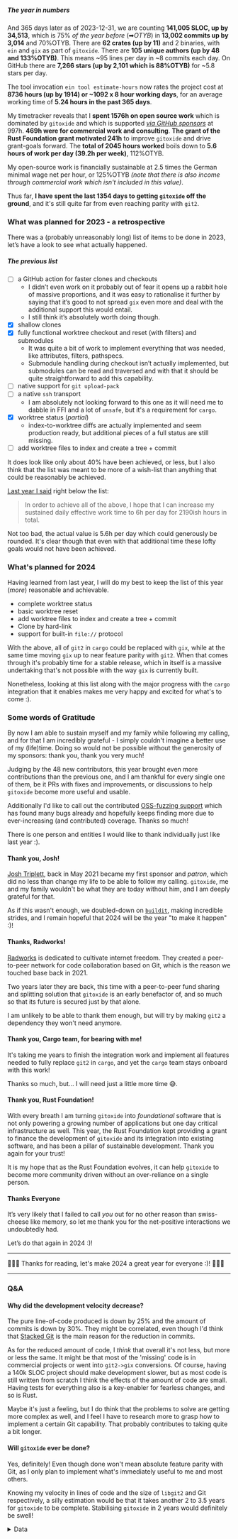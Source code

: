 ##### The year in numbers

And 365 days later as of 2023-12-31, we are counting **141,005 SLOC, up by 34,513**, which is 75% *of the year before* (➡*OTYB*) in **13,002 commits up by 3,014** and 70%OTYB. There are **62 crates (up by 11)** and 2 binaries, with `ein` and `gix` as part of `gitoxide`. There are **105 unique authors (up by 48 and 133%OTYB)**. This means ~95 lines per day in ~8 commits each day. On GitHub there are **7,266 stars (up by 2,101 which is 88%OTYB)** for ~5.8 stars per day.

The tool invocation `ein tool estimate-hours` now rates the project cost at **8736 hours (up by 1914) or ~1092 x 8 hour working days**, for an average working time of **5.24 hours in the past 365 days**.

My timetracker reveals that I **spent 1576h on open source work** which is dominated by `gitoxide` and which is supported [_via GitHub sponsors_](https://github.com/sponsors/Byron) at 997h. **469h were for commercial work and consulting**. **The grant of the Rust Foundation grant motivated 241h** to improve `gitoxide` and drive grant-goals forward. The **total of 2045 hours worked** boils down to **5.6 hours of work per day (39.2h per week)**, 112%OTYB.

My open-source work is financially sustainable at 2.5 times the German minimal wage net per hour, or 125%OTYB *(note that there is also income through commercial work which isn't included in this value)*.

Thus far, **I have spent the last 1354 days to getting `gitoxide` off the ground**, and it's still quite far from even reaching parity with `git2`.

### What was planned for 2023 - a retrospective

There was a (probably unreasonably long) list of items to be done in 2023, let’s have a look to see what actually happened.

##### The previous list

- [ ] a GitHub action for faster clones and checkouts
    - I didn’t even work on it probably out of fear it opens up a rabbit hole of massive proportions, and it was easy to rationalise it further by saying that it’s good to not spread `gix` even more and deal with the additional support this would entail.
    - I still think it’s absolutely worth doing though.
- [x] shallow clones
- [x] fully functional worktree checkout and reset (with filters) and submodules
    - It was quite a bit of work to implement everything that was needed, like attributes, filters, pathspecs.
    - Submodule handling during checkout isn’t actually implemented, but submodules can be read and traversed and with that it should be quite straightforward to add this capability.
- [ ] native support for `git upload-pack`
- [ ] a native `ssh` transport
	- I am absolutely not looking forward to this one as it will need me to dabble in FFI and a lot of `unsafe`, but it's a requirement for `cargo`.
- [x] worktree status (*partial*)
    - index-to-worktree diffs are actually implemented and seem production ready, but additional pieces of a full status are still missing.
- [ ] add worktree files to index and create a tree + commit

It does look like only about 40% have been achieved, or less, but I also think that the list was meant to be more of a wish-list than anything that could be reasonably be achieved.

[Last year I said](https://github.com/Byron/gitoxide/discussions/681) right below the list:

> In order to achieve all of the above, I hope that I can increase my sustained daily effective work time to 6h per day for 2190ish hours in total.

Not too bad, the actual value is 5.6h per day which could generously be rounded. It's clear though that even with that additional time these lofty goals would not have been achieved.

### What's planned for 2024

Having learned from last year, I will do my best to keep the list of this year (*more*) reasonable and achievable.

* complete worktree status
* basic worktree reset
* add worktree files to index and create a tree + commit
* Clone by hard-link
* support for built-in `file://` protocol

With the above, all of `git2` in `cargo` could be replaced with `gix`, while at the same time moving `gix` up to near feature parity with `git2`. When that comes through it's probably time for a stable release, which in itself is a massive undertaking that's not possible with the way `gix` is currently built.

Nonetheless, looking at this list along with the major progress with the `cargo` integration that it enables makes me very happy and excited for what's to come :).


### Some words of Gratitude

By now I am able to sustain myself and my family while following my calling, and for that I am incredibly grateful - I simply couldn't imagine a better use of my (life)time. Doing so would not be possible without the generosity of my sponsors: thank you, thank you very much!

Judging by the 48 new contributors, this year brought even more contributions than the previous one, and I am thankful for every single one of them, be it PRs with fixes and improvements, or discussions to help `gitoxide` become more useful and usable.

Additionally I'd like to call out the contributed [OSS-fuzzing support](https://oss-fuzz.com) which has found many bugs already and hopefully keeps finding more due to ever-increasing (and contributed) coverage. Thanks so much!

There is one person and entities I would like to thank individually just like last year :).

#### Thank you, Josh!

[Josh Triplett](https://joshtriplett.org/), back in May 2021 became my first sponsor and *patron*, which did no less than change my life to be able to follow my calling. `gitoxide`, me and my family wouldn't be what they are today without him, and I am deeply grateful for that.

As if this wasn't enough, we doubled-down on [`buildit`](http://buildit.dev), making incredible strides, and I remain hopeful that 2024 will be the year "to make it happen" :)!

#### Thanks, Radworks!

[Radworks](https://radworks.org) is dedicated to cultivate internet freedom. They created a peer-to-peer network for code collaboration based on Git, which is the reason we touched base back in 2021.

Two years later they are back, this time with a peer-to-peer fund sharing and splitting solution that `gitoxide` is an early benefactor of, and so much so that its future is secured just by that alone.

I am unlikely to be able to thank them enough, but will try by making `git2` a dependency they won't need anymore.

#### Thank you, Cargo team, for bearing with me!

It's taking me years to finish the integration work and implement all features needed to fully replace `git2` in `cargo`, and yet the `cargo` team stays onboard with this work!

Thanks so much, but… I will need just a little more time 😅.

#### Thank you, Rust Foundation!

With every breath I am turning `gitoxide` into _foundational_ software that is not only powering a growing number of applications but one day critical infrastructure as well. This year, the Rust Foundation kept providing a grant to finance the development of `gitoxide` and its integration into existing software, and has been a pillar of sustainable development. Thank you again for your trust!

It is my hope that as the Rust Foundation evolves, it can help `gitoxide` to become more community driven without an over-reliance on a single person.

#### Thanks Everyone

It’s very likely that I failed to call *you* out for no other reason than swiss-cheese like memory, so let me thank you for the net-positive interactions we undoubtedly had.

Let’s do that again in 2024 :)!

----

🎉🎉🎉 Thanks for reading, let's make 2024 a great year for everyone :)! 🎉🎉🎉

----

### Q&A

#### Why did the development velocity decrease?

The pure line-of-code produced is down by 25% and the amount of commits is down by 30%. They might be correlated, even though I'd think that [Stacked Git](https://stacked-git.github.io) is the main reason for the reduction in commits.

As for the reduced amount of code, I *think* that overall it's not less, but more or less the same. It might be that most of the 'missing' code is in commercial projects or went into `git2->gix` conversions. Of course, having a 140k SLOC project should make development slower, but as most code is still written from scratch I think the effects of the amount of code are small. Having tests for everything also is a key-enabler for fearless changes, and so is Rust.

Maybe it's just a feeling, but I do think that the problems to solve are getting more complex as well,  and I feel I have to research more to grasp how to implement a certain Git capability. That probably contributes to taking quite a bit longer.

#### Will `gitoxide` ever be done?

Yes, definitely! Even though done won't mean absolute feature parity with Git, as I only plan to implement what's immediately useful to me and most others.

Knowing my velocity in lines of code and the size of `libgit2` and Git respectively, a silly estimation would be that it takes another 2 to 3.5 years for `gitoxide` to be complete. Stabilising `gitoxide` in 2 years would definitely be swell!


<details><summary>Data</summary>

##### State
```
❯ git rev-parse @
c3983c6b8d63d85ec713ae8d661723f9cf0bd55b
```

##### commit count
```
❯ git log --graph --pretty="%Cred%h%Creset -%C(auto)%d%Creset %s %Cgreen(%ar) %C(bold blue)<%an>%Creset"' | wc -l
   13002
```

##### Linecount

```
===============================================================================
 Language            Files        Lines         Code     Comments       Blanks
===============================================================================
 JSON                    1            7            7            0            0
 Makefile                1          158          112           10           36
 Shell                 134         7358         5995          283         1080
 SVG                     1            1            1            0            0
 Plain Text             29          637            0          504          133
 TOML                   90         3628         2606          425          597
-------------------------------------------------------------------------------
 Markdown               86        61714            0        47401        14313
 |- Python               1           10            6            2            2
 |- Shell                2            8            7            1            0
 (Total)                          61732           13        47404        14315
-------------------------------------------------------------------------------
 Rust                 1203       157566       141005         1408        15153
 |- Markdown           746        14442            2        12343         2097
 (Total)                         172008       141007        13751        17250
===============================================================================
 Total                1545       231069       149726        50031        31312
===============================================================================
```

##### Authors

```
❯ ein t h
 15:55:46 traverse commit graph done 11.9k commits in 0.11s (113.6k commits/s)
 15:55:46        estimate-hours Extracted and organized data from 11935 commits in 63.375µs (188323472 commits/s)
total hours: 8736.36
total 8h days: 1092.04
total commits = 11935
total authors: 108
total unique authors: 105 (2.78% duplication)
```

</details>